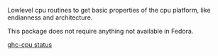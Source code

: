 Lowlevel cpu routines to get basic properties of the cpu platform, like
endianness and architecture.

This package does not require anything not available in Fedora.

[ghc-cpu status](https://copr.fedorainfracloud.org/coprs/dshea/bdcs-haskell-deps/package/ghc-cpu/status_image/last_build.png)
